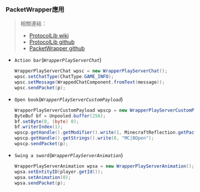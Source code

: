 ### PacketWrapper應用
> 相關連結：
> * [ProtocolLib wiki][pro_wiki]
> * [ProtocolLib github][pro_git]
> * [PacketWrapper github][pw_git]

* `Action bar`(_`WrapperPlayServerChat`_)
  ```Java
  WrapperPlayServerChat wpsc = new WrapperPlayServerChat();
  wpsc.setChatType(ChatType.GAME_INFO);
  wpsc.setMessage(WrappedChatComponent.fromText(message));
  wpsc.sendPacket(p);
  ```
* `Open book`(_`WrapperPlayServerCustomPayload`_)
  ```Java
  WrapperPlayServerCustomPayload wpscp = new WrapperPlayServerCustomPayload();
  ByteBuf bf = Unpooled.buffer(256);
  bf.setByte(0, (byte) 0);
  bf.writerIndex(1);
  wpscp.getHandle().getModifier().write(1, MinecraftReflection.getPacketDataSerializer(bf));
  wpscp.getHandle().getStrings().write(0, "MC|BOpen");
  wpscp.sendPacket(p);
  ```
* `Swing a sword`(_`WrapperPlayServerAnimation`_)
  ```Java
  WrapperPlayServerAnimation wpsa = new WrapperPlayServerAnimation();
  wpsa.setEntityID(player.getId());
  wpsa.setAnimation(0);
  wpsa.sendPacket(p);
  ```

[pro_wiki]: https://wiki.vg/Protocol
[pro_git]: https://github.com/dmulloy2/ProtocolLib/
[pw_git]: https://github.com/dmulloy2/PacketWrapper
